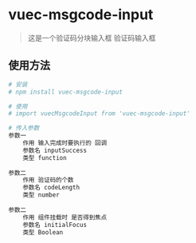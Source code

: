 # vuec-msgcode-input

> 这是一个验证码分块输入框 验证码输入框

## 使用方法

``` bash
# 安装
# npm install vuec-msgcode-input

# 使用
# import vuecMsgcodeInput from 'vuec-msgcode-input'

# 传入参数
参数一 
    作用 输入完成时要执行的 回调
    参数名 inputSuccess
    类型 function
    
参数二 
    作用 验证码的个数
    参数名 codeLength
    类型 number
    
参数二 
    作用 组件挂载时 是否得到焦点
    参数名 initialFocus
    类型 Boolean
```
